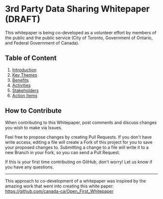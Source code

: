 # 3rd Party Data Sharing Whitepaper (DRAFT)

This whitepaper is being co-developed as a volunteer effort by members of the public and the public service (City of Toronto, Government of Ontario, and Federal Government of Canada).

## Table of Content

1. [Introduction](1_Introduction.md)
2. [Key Themes](2_Key_Themes.md)
3. [Benefits](3_Benefits.md)
4. [Activities](4_Activities.md)
5. [Stakeholders](5_Stakeholders.md)
6. [Action Items](6_Action_Items.md)

## How to Contribute

When contributing to this Whitepaper, post comments and discuss changes you wish to make via Issues.

Feel free to propose changes by creating Pull Requests.  If you don't have write access, editing a file will create a Fork of this project for you to save your proposed changes to.  Submitting a change to a file will write it to a new Branch in your Fork, so you can send a Pull Request.

If this is your first time contributing on GitHub, don't worry! Let us know if you have any questions.

--------------------------------
This approach to co-development of a whitepaper was inspired by the amazing work that went into creating this white paper: https://github.com/canada-ca/Open_First_Whitepaper
